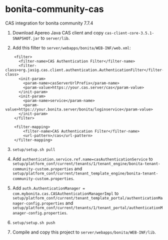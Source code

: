 # bonita-community-cas
CAS integration for bonita community 7.7.4
1. Download Apereo Java CAS client and copy `cas-client-core-3.5.1-SNAPSHOT.jar` to `server/lib`.

2. Add this filter to `server/webapps/bonita/WEB-INF/web.xml`:

```
    <filter>
      <filter-name>CAS Authentication Filter</filter-name>
      <filter-class>org.jasig.cas.client.authentication.AuthenticationFilter</filter-class>
      <init-param>
        <param-name>casServerUrlPrefix</param-name>
        <param-value>https://your.cas.server/cas</param-value>
      </init-param>
      <init-param>
        <param-name>service</param-name>
        <param-value>https://your.bonita.server/bonita/loginservice</param-value>
      </init-param>
    </filter>

    <filter-mapping>
        <filter-name>CAS Authentication Filter</filter-name>
        <url-pattern>/cas</url-pattern>
    </filter-mapping>
```

3. `setup/setup.sh pull`

4. Add `authentication.service.ref.name=casAuthenticationService` to `setup/platform_conf/current/tenants/1/tenant_engine/bonita-tenant-community-custom.properties` and `setup/platform_conf/current/tenant_template_engine/bonita-tenant-community-custom.properties`.

5. Add `auth.AuthenticationManager = com.mybonita.cas.CASAuthenticationManagerImpl` to `setup/platform_conf/current/tenant_template_portal/authenticationManager-config.properties` and `setup/platform_conf/current/tenants/1/tenant_portal/authenticationManager-config.properties`.

6. `setup/setup.sh push`

7. Compile and copy this project to `server/webapps/bonita/WEB-INF/lib`.
